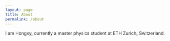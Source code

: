 ```yaml
---
layout: page
title: About
permalink: /about
---
```


I am Hongxy, currently a master physics student at ETH Zurich, Switzerland. 
